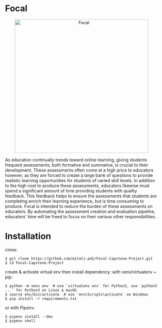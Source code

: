# Focal
<p align="center">
<img width="440" align= "center" alt="Focal" src="https://github.com/mitali-p42/Focal-Capstone-Project/assets/113000033/e1a7fe39-7fac-4533-9e49-2cd1928dc5bf">
</p>

As education continually trends toward online learning, giving students frequent assessments, both formative and summative, is crucial to their development. These assessments often come at a high price to educators however, as they are forced to create a large bank of questions to provide realistic learning opportunities for students of varied skill levels. In addition to the high cost to produce these assessments, educators likewise must spend a significant amount of time providing students with quality feedback. This feedback helps to ensure the assessments that students are completing enrich their learning experience, but is time consuming to produce. Focal is intended to reduce the burden of these assessments on educators. By automating the assessment creation and evaluation pipeline, educators' time will be freed to focus on their various other responsibilities. 

# Installation
clone:
```
$ git clone https://github.com/mitali-p42/Focal-Capstone-Project.git
$ cd Focal-Capstone-Project
```
create & activate virtual env then install dependency:
with venv/virtualenv + pip:
```
$ python -m venv env  # use `virtualenv env` for Python2, use `python3 ...` for Python3 on Linux & macOS
$ source env/bin/activate  # use `env\Scripts\activate` on Windows
$ pip install -r requirements.txt
```
or with Pipenv:
```
$ pipenv install --dev
$ pipenv shell
```

